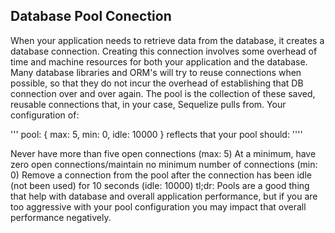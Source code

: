 ## Database Pool Conection

When your application needs to retrieve data from the database, it creates a database connection. Creating this connection involves some overhead of time and machine resources for both your application and the database. Many database libraries and ORM's will try to reuse connections when possible, so that they do not incur the overhead of establishing that DB connection over and over again. The pool is the collection of these saved, reusable connections that, in your case, Sequelize pulls from. Your configuration of:

'''
pool: {
    max: 5,
    min: 0,
    idle: 10000
  }
reflects that your pool should:
''''

Never have more than five open connections (max: 5)
At a minimum, have zero open connections/maintain no minimum number of connections (min: 0)
Remove a connection from the pool after the connection has been idle (not been used) for 10 seconds (idle: 10000)
tl;dr: Pools are a good thing that help with database and overall application performance, but if you are too aggressive with your pool configuration you may impact that overall performance negatively.